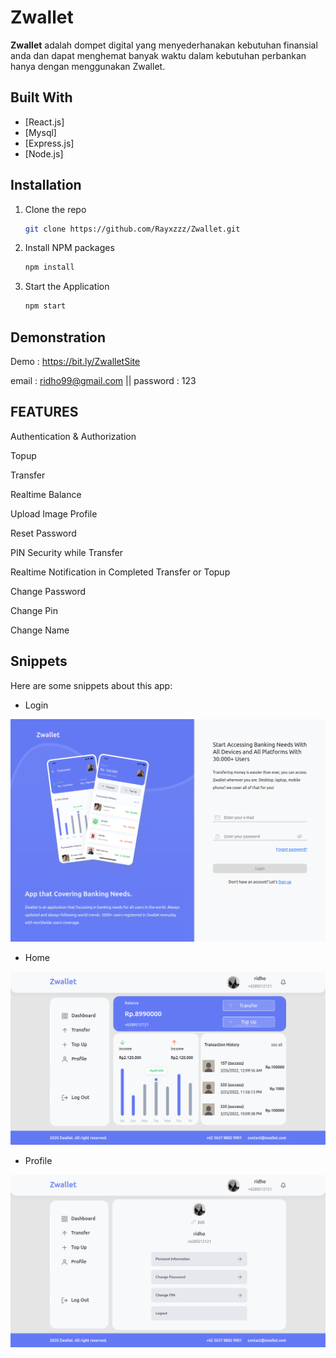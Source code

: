 # Zwallet

**Zwallet** adalah dompet digital yang menyederhanakan kebutuhan finansial anda dan dapat menghemat banyak waktu dalam kebutuhan perbankan hanya dengan menggunakan Zwallet.


## Built With

- [React.js]
- [Mysql]
- [Express.js]
- [Node.js]


## Installation

1. Clone the repo
   ```sh
   git clone https://github.com/Rayxzzz/Zwallet.git
   ```
2. Install NPM packages
   ```sh
   npm install
   ```
3. Start the Application
   ```sh
   npm start
   ```

## Demonstration

Demo : https://bit.ly/ZwalletSite

email : ridho99@gmail.com || password : 123


## FEATURES

Authentication & Authorization

Topup

Transfer

Realtime Balance

Upload Image Profile

Reset Password

PIN Security while Transfer

Realtime Notification in Completed Transfer or Topup

Change Password

Change Pin

Change Name

## Snippets

Here are some snippets about this app:

- Login

![Login](./src/assets/images/snippet3.png)

- Home

![Home](./src/assets/images/snippet1.png)

- Profile

![Profile](./src/assets/images/snippet2.png)


